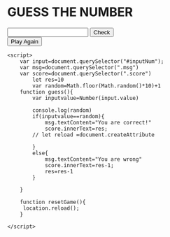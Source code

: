 <!DOCTYPE html>
<html lang="en">
<head>
    <meta charset="UTF-8">
    <meta name="viewport" content="width=device-width, initial-scale=1.0">
    <title>Document</title>
</head>
<body>
    <h1>GUESS THE NUMBER</h1>
    <input type="number" id="inputNum">
    <button onclick="guess()">Check</button>
    <div class="msg"></div>
    <div class="score"></div>
    <button onclick="resetGame()">Play Again</button>


    <script>
        var input=document.querySelector("#inputNum");
        var msg=document.querySelector(".msg")
        var score=document.querySelector(".score")
            let res=10 
            var random=Math.floor(Math.random()*10)+1
        function guess(){
            var inputvalue=Number(input.value)
           
            console.log(random)
            if(inputvalue==random){
                msg.textContent="You are correct!"
                score.innerText=res;
            // let reload =document.createAttribute
              
            }
            else{
                msg.textContent="You are wrong"
                score.innerText=res-1;
                res=res-1
            }

        }

        function resetGame(){
         location.reload();
        }

    </script>
</body>
</html>
